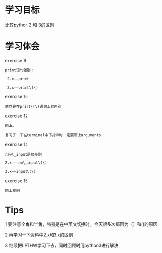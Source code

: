 # 学习目标

比较python 2 和 3的区别

# 学习体会

exercise 6 

```
print语句差别：

 2.x——print

 3.x——print\(\)
```

exercise 10

```
依然是在print\(\)语句上的差别
```

exercise 12

```
同上。

复习了一下在terminal中下指令时一定要带上arguments
```

exercise 14

```
raw\_input语句差别

2.x——raw\_input\(\)

3.x——input\(\)
```

exercise 16

```
同上差别
```

# Tips

1 要注意全角和半角，特别是在中英文切换时。今天很多次都因为（）和\(\)的原因

2 再学习一下资料中2.x和3.x的区别

3 继续把LPTHW学习下去，同时回顾时用python3进行解决

